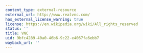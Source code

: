 ```yaml
---
content_type: external-resource
external_url: http://www.realvnc.com/
has_external_license_warning: true
license: https://en.wikipedia.org/wiki/All_rights_reserved
status: ''
title: VNC
uid: 9bfc4289-40a0-46b6-9c22-e4067fa6ebb7
wayback_url: ''
---
```

